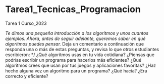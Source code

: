 # Tarea1_Tecnicas_Programacion
Tarea 1 Curso_2023

_Te dimos una pequeña introducción a los algoritmos y unos cuantos ejemplos. Ahora, antes de seguir adelante, queremos saber en qué algoritmos puedes pensar._
Deja un comentario a continuación que responda una o más de estas preguntas, y revisa lo que otros estudiantes escribieron:
*/ ¿Qué algoritmos usas en tu vida cotidiana? ¿Piensas que podrías escribir un programa para hacerlos más eficientes?
¿Qué algoritmos crees que usan por tus juegos y aplicaciones favoritas?
¿Haz hecho alguna vez un algoritmo para un programa? ¿Qué hacía? ¿Era correcto y eficiente?
